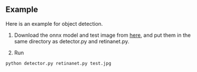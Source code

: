 ## Example

Here is an example for object detection.

1. Download the onnx model and test image from 
[here](https://drive.google.com/drive/folders/1Dva6GArCbUxDbXEpKufeZgh-H5NcXVq7?usp=sharing), 
and put them in the same directory as detector.py and retinanet.py.

2. Run
```shell
python detector.py retinanet.py test.jpg
```